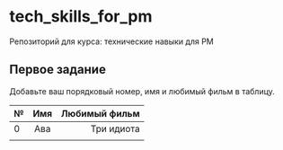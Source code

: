 # tech_skills_for_pm
Репозиторий для курса: технические навыки для PM

## Первое задание
Добавьте ваш порядковый номер, имя и любимый фильм в таблицу.

| №             | Имя           | Любимый фильм  |
| ------------- |:-------------:| --------------:|
| 0             | Ава           | Три идиота     |
|               |               |                |

